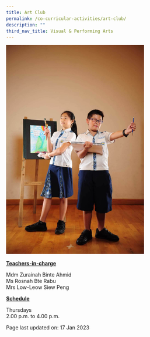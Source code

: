 ```yaml
---
title: Art Club
permalink: /co-curricular-activities/art-club/
description: ""
third_nav_title: Visual & Performing Arts
---
```


<img style="width: 75%;" src="/images/art.jpeg">
<p><u><strong>Teachers-in-charge</strong></u></p>
<p>Mdm Zurainah Binte Ahmid<br />Ms Rosnah Bte Rabu<br />Mrs Low-Leow Siew Peng</p>
<p><u><strong>Schedule</strong></u></p>
<p>Thursdays<br />2.00 p.m. to 4.00 p.m.</p>

<p>Page last updated on: 17 Jan 2023</p>